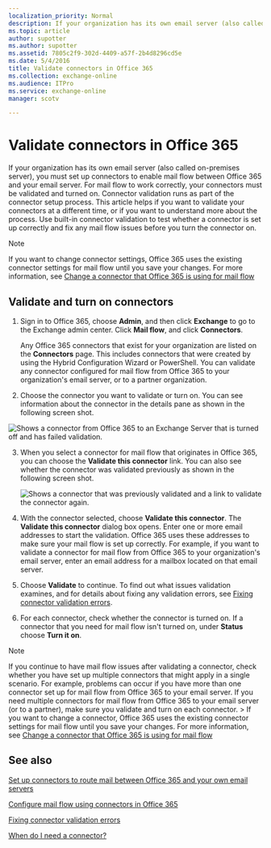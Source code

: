```yaml
---
localization_priority: Normal
description: If your organization has its own email server (also called on-premises server), you must set up connectors to enable mail flow between Office 365 and your email server. For mail flow to work correctly, your connectors must be validated and turned on. Connector validation runs as part of the connector setup process. This article helps if you want to validate your connectors at a different time, or if you want to understand more about the process. Use built-in connector validation to test whether a connector is set up correctly and fix any mail flow issues before you turn the connector on.
ms.topic: article
author: supotter
ms.author: supotter
ms.assetid: 7805c2f9-302d-4409-a57f-2b4d8296cd5e
ms.date: 5/4/2016
title: Validate connectors in Office 365
ms.collection: exchange-online
ms.audience: ITPro
ms.service: exchange-online
manager: scotv

---
```


# Validate connectors in Office 365

If your organization has its own email server (also called on-premises server), you must set up connectors to enable mail flow between Office 365 and your email server. For mail flow to work correctly, your connectors must be validated and turned on. Connector validation runs as part of the connector setup process. This article helps if you want to validate your connectors at a different time, or if you want to understand more about the process. Use built-in connector validation to test whether a connector is set up correctly and fix any mail flow issues before you turn the connector on.

> [!NOTE]
> If you want to change connector settings, Office 365 uses the existing connector settings for mail flow until you save your changes. For more information, see [Change a connector that Office 365 is using for mail flow](set-up-connectors-to-route-mail.md#change-a-connector-that-office-365-is-using-for-mail-flow)

## Validate and turn on connectors

1. Sign in to Office 365, choose **Admin**, and then click **Exchange** to go to the Exchange admin center. Click **Mail flow**, and click **Connectors**.

    Any Office 365 connectors that exist for your organization are listed on the **Connectors** page. This includes connectors that were created by using the Hybrid Configuration Wizard or PowerShell. You can validate any connector configured for mail flow from Office 365 to your organization's email server, or to a partner organization.

2. Choose the connector you want to validate or turn on. You can see information about the connector in the details pane as shown in the following screen shot.

![Shows a connector from Office 365 to an Exchange Server that is turned off and has failed validation.](../../media/94d4c6ed-70d0-4a1d-915b-9d089f58d714.png)

3. When you select a connector for mail flow that originates in Office 365, you can choose the **Validate this connector** link. You can also see whether the connector was validated previously as shown in the following screen shot.

    ![Shows a connector that was previously validated and a link to validate the connector again.](../../media/e563a5dd-5e3c-4e78-8d3b-1e4b05a8e5d1.png)

4. With the connector selected, choose **Validate this connector**. The **Validate this connector** dialog box opens. Enter one or more email addresses to start the validation. Office 365 uses these addresses to make sure your mail flow is set up correctly. For example, if you want to validate a connector for mail flow from Office 365 to your organization's email server, enter an email address for a mailbox located on that email server.

5. Choose **Validate** to continue. To find out what issues validation examines, and for details about fixing any validation errors, see [Fixing connector validation errors](https://technet.microsoft.com/library/abbae1e7-2cbe-434c-bd9f-ede00cebc170.aspx).

6. For each connector, check whether the connector is turned on. If a connector that you need for mail flow isn't turned on, under **Status** choose **Turn it on**.

> [!NOTE]
> If you continue to have mail flow issues after validating a connector, check whether you have set up multiple connectors that might apply in a single scenario. For example, problems can occur if you have more than one connector set up for mail flow from Office 365 to your email server. If you need multiple connectors for mail flow from Office 365 to your email server (or to a partner), make sure you validate and turn on each connector. > If you want to change a connector, Office 365 uses the existing connector settings for mail flow until you save your changes. For more information, see [Change a connector that Office 365 is using for mail flow](set-up-connectors-to-route-mail.md#change-a-connector-that-office-365-is-using-for-mail-flow)

## See also

[Set up connectors to route mail between Office 365 and your own email servers](set-up-connectors-to-route-mail.md)

[Configure mail flow using connectors in Office 365](use-connectors-to-configure-mail-flow.md)

[Fixing connector validation errors](https://technet.microsoft.com/library/abbae1e7-2cbe-434c-bd9f-ede00cebc170.aspx)

[When do I need a connector?](use-connectors-to-configure-mail-flow.md#when-do-i-need-a-connector)


